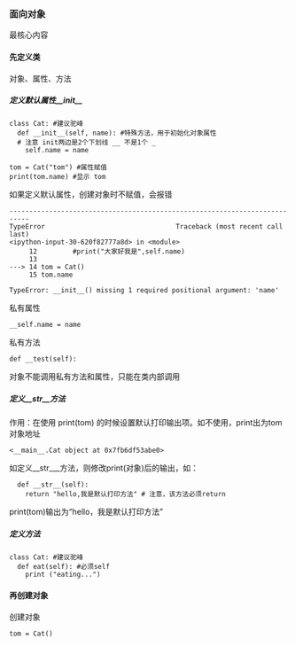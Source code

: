 ### 面向对象

最核心内容

#### 先定义类
对象、属性、方法

##### 定义默认属性__init__

```
class Cat: #建议驼峰
  def __init__(self, name): #特殊方法，用于初始化对象属性
  # 注意 init两边是2个下划线 __ 不是1个 _
    self.name = name
    
tom = Cat("tom") #属性赋值
print(tom.name) #显示 tom
```
如果定义默认属性，创建对象时不赋值，会报错
```
---------------------------------------------------------------------------
TypeError                                 Traceback (most recent call last)
<ipython-input-30-620f82777a8d> in <module>
     12         #print("大家好我是",self.name)
     13 
---> 14 tom = Cat()
     15 tom.name

TypeError: __init__() missing 1 required positional argument: 'name'
```

私有属性

```__self.name = name ```

私有方法

```def __test(self):```

对象不能调用私有方法和属性，只能在类内部调用

##### 定义__str__方法
作用：在使用 print(tom) 的时候设置默认打印输出项。如不使用，print出为tom对象地址

```<__main__.Cat object at 0x7fb6df53abe0>```

如定义__str___方法，则修改print(对象)后的输出，如：

```
  def __str__(self):
    return "hello,我是默认打印方法" # 注意，该方法必须return
```

print(tom)输出为“hello，我是默认打印方法”


##### 定义方法

```
class Cat: #建议驼峰
  def eat(self): #必须self
    print ("eating...")
```
#### 再创建对象

创建对象
```
tom = Cat()
```
